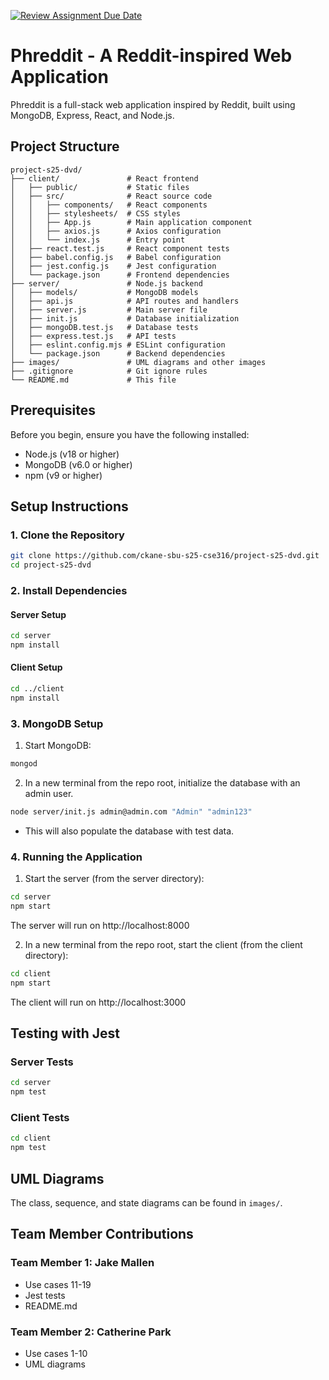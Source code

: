 [![Review Assignment Due Date](https://classroom.github.com/assets/deadline-readme-button-22041afd0340ce965d47ae6ef1cefeee28c7c493a6346c4f15d667ab976d596c.svg)](https://classroom.github.com/a/2tEDYwzN)

# Phreddit - A Reddit-inspired Web Application

Phreddit is a full-stack web application inspired by Reddit, built using MongoDB, Express, React, and Node.js.

## Project Structure

```
project-s25-dvd/
├── client/               # React frontend
│   ├── public/           # Static files
│   ├── src/              # React source code
│   │   ├── components/   # React components
│   │   ├── stylesheets/  # CSS styles
│   │   ├── App.js        # Main application component
│   │   ├── axios.js      # Axios configuration
│   │   └── index.js      # Entry point
│   ├── react.test.js     # React component tests
│   ├── babel.config.js   # Babel configuration
│   ├── jest.config.js    # Jest configuration
│   └── package.json      # Frontend dependencies
├── server/               # Node.js backend
│   ├── models/           # MongoDB models
│   ├── api.js            # API routes and handlers
│   ├── server.js         # Main server file
│   ├── init.js           # Database initialization
│   ├── mongoDB.test.js   # Database tests
│   ├── express.test.js   # API tests
│   ├── eslint.config.mjs # ESLint configuration
│   └── package.json      # Backend dependencies
├── images/               # UML diagrams and other images
├── .gitignore            # Git ignore rules
└── README.md             # This file
```

## Prerequisites

Before you begin, ensure you have the following installed:

- Node.js (v18 or higher)
- MongoDB (v6.0 or higher)
- npm (v9 or higher)

## Setup Instructions

### 1. Clone the Repository

```bash
git clone https://github.com/ckane-sbu-s25-cse316/project-s25-dvd.git
cd project-s25-dvd
```

### 2. Install Dependencies

#### Server Setup

```bash
cd server
npm install
```

#### Client Setup

```bash
cd ../client
npm install
```

### 3. MongoDB Setup

1. Start MongoDB:

```bash
mongod
```

2. In a new terminal from the repo root, initialize the database with an admin user.

```bash
node server/init.js admin@admin.com "Admin" "admin123"
```

- This will also populate the database with test data.

### 4. Running the Application

1. Start the server (from the server directory):

```bash
cd server
npm start
```

The server will run on http://localhost:8000

2. In a new terminal from the repo root, start the client (from the client directory):

```bash
cd client
npm start
```

The client will run on http://localhost:3000

## Testing with Jest

### Server Tests

```bash
cd server
npm test
```

### Client Tests

```bash
cd client
npm test
```

## UML Diagrams

The class, sequence, and state diagrams can be found in `images/`.

## Team Member Contributions

### Team Member 1: Jake Mallen

- Use cases 11-19
- Jest tests
- README.md

### Team Member 2: Catherine Park

- Use cases 1-10
- UML diagrams
